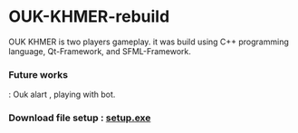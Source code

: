 # OUK-KHMER-rebuild
OUK KHMER is two players gameplay. it was build using C++ programming language, Qt-Framework, and SFML-Framework.
<br>
<h3>Future works</h3> : Ouk alart , playing with bot.
<br>
<h3>Download file setup : <a href="https://www57.zippyshare.com/v/h13tXRWL/file.html" target="_blank" class="zippyshare_link">setup.exe</a>

